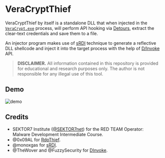 VeraCryptThief
==========

VeraCryptThief by itself is a standalone DLL that when injected in the [`VeraCrypt.exe`](https://www.veracrypt.fr/code/VeraCrypt/) process, will perform API hooking via [Detours](https://github.com/microsoft/Detours), extract the clear-text credentials and save them to a file.

An injector program makes use of [sRDI](https://www.netspi.com/blog/technical/adversary-simulation/srdi-shellcode-reflective-dll-injection/) technique to generate a reflective DLL shellcode and inject it into the target process with the help of [D/Invoke](https://thewover.github.io/Dynamic-Invoke/) API.

> **DISCLAIMER.** All information contained in this repository is provided for educational and research purposes only. The author is not responsible for any illegal use of this tool.

## Demo

![demo](https://user-images.githubusercontent.com/23141800/149635968-ab383065-e59d-4082-bea5-429a95f22361.gif)

## Credits

* SEKTOR7 Institute ([@SEKTOR7net](https://twitter.com/sektor7net)) for the RED TEAM Operator: Malware Development Intermediate Course.
* @0x09AL for [RdpThief](https://github.com/0x09AL/RdpThief).
* @monoxgas for [sRDI](https://github.com/monoxgas/sRDI).
* @TheWover and @FuzzySecurity for [DInvoke](https://github.com/TheWover/DInvoke).
